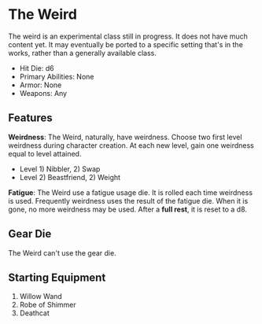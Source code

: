 # The Weird

The weird is an experimental class still in progress. It does not have much content yet. It may eventually be ported to a specific setting that's in the works, rather than a generally available class.

* Hit Die: d6
* Primary Abilities: None
* Armor: None
* Weapons: Any

## Features

**Weirdness**: The Weird, naturally, have weirdness. Choose two first level weirdness during character creation. At each new level, gain one weirdness equal to level attained.

* Level 1) Nibbler, 2) Swap
* Level 2) Beastfriend, 2) Weight

**Fatigue**: The Weird use a fatigue usage die. It is rolled each time weirdness is used. Frequently weirdness uses the result of the fatigue die. When it is gone, no more weirdness may be used. After a **full rest**, it is reset to a d8.

## Gear Die

The Weird can't use the gear die.

## Starting Equipment

1. Willow Wand
2. Robe of Shimmer
3. Deathcat